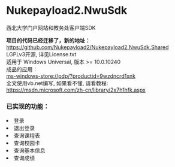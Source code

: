 # Nukepayload2.NwuSdk
西北大学门户网站和教务处客户端SDK<br/>

<strong>项目的代码已经迁移了，新的地址：</strong><br/>
https://github.com/Nukepayload2/Nukepayload2.NwuSdk.Shared
<br/>
LGPLv3开源, 详见License.txt<br/>
适用于 Windows Universal, 版本 >= 10.0.10240<br/>
成品的应用：<br/>
<a href="ms-windows-store://pdp/?productid=9wzdncrd1xnk">ms-windows-store://pdp/?productid=9wzdncrd1xnk</a><br/>
全文使用vb.net编写, 如果看不懂, 请看教程:<br/>
https://msdn.microsoft.com/zh-cn/library/2x7h1hfk.aspx<br/>
<h3>已实现的功能：</h3>
<dlv>
<li>登录</li>
<li>退出登录</li>
<li>查询课程表</li>
<li>查询校园卡</li>
<li>查询基本信息</li>
<li>查询成绩</li>
</dlv>
